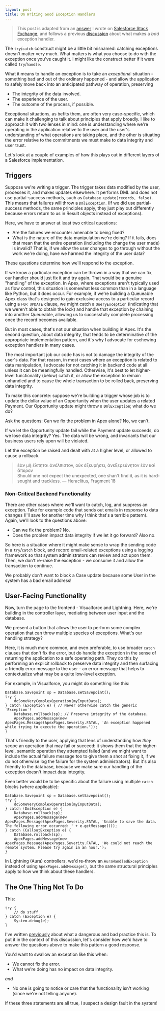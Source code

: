 ```yaml
---
layout: post
title: On Writing Good Exception Handlers
---
```


> This post is adapted from an [answer](https://salesforce.stackexchange.com/a/295713/46017) I wrote on [Salesforce Stack Exchange](https://salesforce.stackexchange.com/), and follows a previous [discussion](https://www.ktema.org/2020/01/05/on-not-writing-bad-exception-handlers/) about what makes a *bad* exception handler.

The `try`/`catch` construct might be a little bit misnamed: catching exceptions doesn't matter very much. What matters is what you choose to do with the exception once you've caught it. I might like the construct better if it were called `try`/`handle`.

What it means to handle an exception is to take an *exception*al situation - something bad and out of the ordinary happened - and allow the application to safely move back into an anticipated pathway of operation, preserving

- The integrity of the data involved.
- The experience of the user.
- The outcome of the process, if possible.

Exceptional situations, as befits them, are often very case-specific, which can make it challenging to talk about principles that apply broadly. I like to approach it with two lenses in mind: one is understanding where we're operating in the application relative to the user and the user's understanding of what operations are taking place, and the other is situating the error relative to the commitments we must make to data integrity and user trust.

Let's look at a couple of examples of how this plays out in different layers of a Salesforce implementation.

## Triggers

Suppose we're writing a trigger. The trigger takes data modified by the user, processes it, and makes updates elsewhere. It performs DML and does not use partial-success methods, such as `Database.update(records, false)`. This means that failures will throw a `DmlException`. (If we did use partial-success methods, the same principles apply, they just play out differently because errors return to us in Result objects instead of exceptions).

Here, we have to answer at least two critical questions:

- Are the failures we encounter amenable to being fixed?
- What is the nature of the data manipulation we're doing? If it fails, does that mean that the entire operation (including the change the user made) is invalid? That is, if we allow the user changes to go through without the work we're doing, have we harmed the integrity of the user data?

These questions determine how we'll respond to the exception.

If we know a particular exception can be thrown in a way that we can fix, our handler should just fix it and try again. That would be a genuine "handling" of the exception. In Apex, where exceptions aren't typically used as flow control, this situation is somewhat less common than in a language like Python, but it does occur. For example, if we're building a Queueable Apex class that's designed to gain exclusive access to a particular record using a `FOR UPDATE` clause, we might catch a `QueryException` (indicating that we weren't able to obtain the lock) and handle that exception by chaining into another Queueable, allowing us to successfully complete processing once the record becomes available.

But in most cases, that's not our situation when building in Apex. It's the second question, about data integrity, that tends to be determinative of the appropriate implementation pattern, and it's why I advocate for eschewing exception handlers in many cases.

The most important job our code has is not to damage the integrity of the user's data. For that reason, in most cases where an exception is related to data manipulation, I advocate for not catching it in backend code at all unless it can be meaningfully handled. Otherwise, it's best to let higher-level functionality (below) catch it, or allow the exception to remain unhandled and to cause the whole transaction to be rolled back, preserving data integrity.

To make this concrete: suppose we're building a trigger whose job is to update the dollar value of an Opportunity when the user updates a related Payment. Our Opportunity update might throw a `DmlException`; what do we do? 

Ask the questions: Can we fix the problem in Apex alone? No, we can't. 

If we let the Opportunity update fail while the Payment update succeeds, do we lose data integrity? Yes. The data will be wrong, and invariants that our business users rely upon will be violated.

Let the exception be raised and dealt with at a higher level, or allowed to cause a rollback.

> ἐὰν μὴ ἔλπηται ἀνέλπιστον, οὐκ ἐξευρήσει, ἀνεξερεύνητον ἐὸν καὶ ἄπορον<br />
> Should one not expect the unexpected, one shan't find it, as it is hard-sought and trackless.
> — Heraclitus, Fragment 18

### Non-Critical Backend Functionality

There are other cases where we'll want to catch, log, and suppress an exception. Take for example code that sends out emails in response to data changes (I'll save for another time why I think that's a terrible pattern). Again, we'll look to the questions above:

- Can we fix the problem? No.
- Does the problem impact data integrity if we let it go forward? Also no.

So here is a situation where it might make sense to wrap the sending code in a `try`/`catch` block, and record email-related exceptions using a logging framework so that system administrators can review and act upon them. Then, we don't re-raise the exception - we consume it and allow the transaction to continue.

We probably don't want to block a Case update because some User in the system has a bad email address!

## User-Facing Functionality

Now, turn the page to the frontend - Visualforce and Lightning. Here, we're building in the controller layer, mediating between user input and the database.

We present a button that allows the user to perform some complex operation that can throw multiple species of exceptions. What's our handling strategy?

Here, it is much more common, and even preferable, to use broader `catch` clauses that don't fix the error, but do handle the exception in the sense of returning the application to a safe operating path. They do this by performing an explicit rollback to preserve data integrity and then surfacing a friendly error message to the user - an error message that helps to contextualize what may be a quite low-level exception. 

For example, in Visualforce, you might do something like this:

```apex
Database.Savepoint sp = Database.setSavepoint();
try {
    doSomeVeryComplexOperation(myInputData);
} catch (Exception e) { // Never otherwise catch the generic `Exception`!
    Database.rollback(sp); // Preserve integrity of the database.
    ApexPages.addMessage(new ApexPages.Message(ApexPages.Severity.FATAL, 'An exception happened while trying to execute the operation.'));
}
```

That's friendly to the user, applying that lens of understanding how _they_ scope an operation that may fail or succeed: it shows them that the higher-level, semantic operation they attempted failed (and we might want to include the actual failure message too to give them a shot at fixing it, if we do not otherwise log the failure for the system administrators). But it's also friendly to the database, because we make sure our handling of the exception doesn't impact data integrity. 

Even better would be to be specific about the failure using multiple `catch` blocks (where applicable):

```apex
Database.Savepoint sp = Database.setSavepoint();
try {
    doSomeVeryComplexOperation(myInputData);
} catch (DmlException e) { 
    Database.rollback(sp);
    ApexPages.addMessage(new ApexPages.Message(ApexPages.Severity.FATAL, 'Unable to save the data. The following error occurred: ' + e.getMessage()));
} catch (CalloutException e) {
    Database.rollback(sp); 
    ApexPages.addMessage(new ApexPages.Message(ApexPages.Severity.FATAL, 'We could not reach the remote system. Please try again in an hour.');
}
```

In Lightning (Aura) controllers, we'd re-throw an `AuraHandledException` instead of using `ApexPages.addMessage()`, but the same structural principles apply to how we think about these handlers.

## The One Thing Not To Do

This:

```
try {
    // do stuff
} catch (Exception e) {
    System.debug(e);
}
```

I've written [previously](https://www.ktema.org/2020/01/05/on-not-writing-bad-exception-handlers/) about what a dangerous and bad practice this is. To put it in the context of this discussion, let's consider how we'd have to answer the questions above to make this pattern a good response. 

You'd want to swallow an exception like this when:

- We cannot fix the error.
- What we're doing has no impact on data integrity.

*and* 

- No one is going to notice or care that the functionality isn't working (since we're not telling anyone).

If these three statements are all true, I suspect a design fault in the system!
